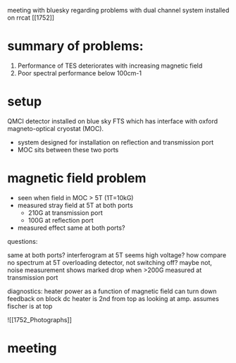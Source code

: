 meeting with bluesky regarding problems with dual channel system installed on rrcat [[1752]]

# summary of problems:

1. Performance of TES deteriorates with increasing magnetic field
2. Poor spectral performance below 100cm-1


# setup 

QMCI detector installed on blue sky FTS which has interface with oxford magneto-optical cryostat (MOC). 

- system designed for installation on reflection and transmission port
- MOC sits between these two ports

# magnetic field problem

- seen when field in MOC > 5T (1T=10kG)
- measured stray field at 5T at both ports
	- 210G at transmission port
	- 100G at reflection port
- measured effect same at both ports?


questions:

same at both ports?
interferogram at 5T seems high voltage? how compare 
no spectrum at 5T 
overloading detector, not switching off?
maybe not, noise measurement shows marked drop when >200G measured at transmission port

diagnostics: heater power as a function of magnetic field
can turn down feedback on block
dc heater is 2nd from top as looking at amp. assumes fischer is at top


![[1752_Photographs]]

# meeting

